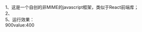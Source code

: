 
1、这是一个自创的非MIME的javascript框架，类似于React前端库；<br/>
2、<script type="text/guang">,  guang.view为编译器；<br/>
3、目前实现是<>为求平方函数，render为向body追加element;<br/>
4、代码预览：<br/>
    <script type="text/guang"><br/>
	   const a = 30;<br/>
	   const b = 20;<br/>
	   render(<a>);<br/>
	   render("value:"+<b>);<br/>
	</script><br/>
5、运行效果：<br/>
    900value:400<br/>
